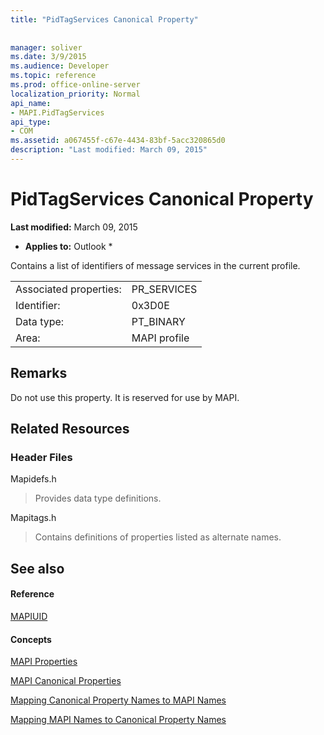 ```yaml
---
title: "PidTagServices Canonical Property"
 
 
manager: soliver
ms.date: 3/9/2015
ms.audience: Developer
ms.topic: reference
ms.prod: office-online-server
localization_priority: Normal
api_name:
- MAPI.PidTagServices
api_type:
- COM
ms.assetid: a067455f-c67e-4434-83bf-5acc320865d0
description: "Last modified: March 09, 2015"
---
```


# PidTagServices Canonical Property

 **Last modified:** March 09, 2015 
  
 * **Applies to:** Outlook * 
  
Contains a list of identifiers of message services in the current profile.
  
|||
|:-----|:-----|
|Associated properties:  <br/> |PR_SERVICES  <br/> |
|Identifier:  <br/> |0x3D0E  <br/> |
|Data type:  <br/> |PT_BINARY  <br/> |
|Area:  <br/> |MAPI profile  <br/> |
   
## Remarks

Do not use this property. It is reserved for use by MAPI.
  
## Related Resources

### Header Files

Mapidefs.h
  
> Provides data type definitions.
    
Mapitags.h
  
> Contains definitions of properties listed as alternate names.
    
## See also

#### Reference

[MAPIUID](mapiuid.md)
#### Concepts

[MAPI Properties](mapi-properties.md)
  
[MAPI Canonical Properties](mapi-canonical-properties.md)
  
[Mapping Canonical Property Names to MAPI Names](mapping-canonical-property-names-to-mapi-names.md)
  
[Mapping MAPI Names to Canonical Property Names](mapping-mapi-names-to-canonical-property-names.md)

